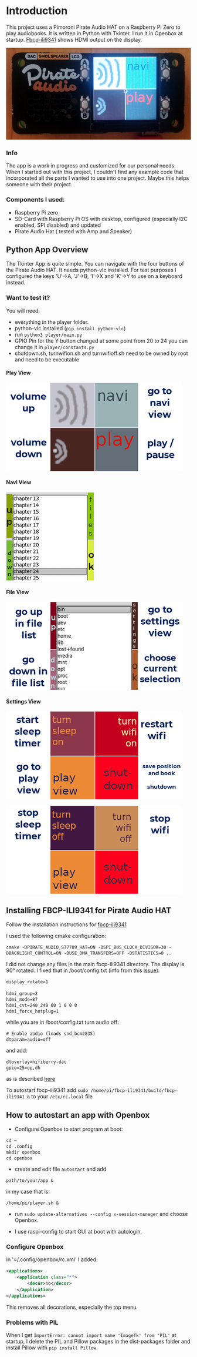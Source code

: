 # Introduction
 
This project uses a Pimoroni Pirate Audio HAT on a Raspberry Pi Zero to play audiobooks. It is written in Python with Tkinter. I run it in Openbox at startup. [Fbcp-ili9341](https://github.com/juj/fbcp-ili9341) shows HDMI output on the display. 

![player](/photos/player.png "player")

### Info

The app is a work in progress and customized for our personal needs. When I started out with this project, I couldn't find any example code that incorporated all the parts I wanted to use into one project. Maybe this helps someone with their project.

### Components I used:

- Raspberry Pi zero
- SD-Card with Raspberry Pi OS with desktop, configured (especially I2C enabled, SPI disabled) and updated
- Pirate Audio Hat ( tested with Amp and Speaker)

## Python App Overview
The Tkinter App is quite simple. You can navigate with the four buttons of the Pirate Audio HAT. It needs python-vlc installed. For test purposes I configured the keys 'U'->A, 'J'->B, 'I'->X and 'K'->Y to use on a keyboard instead.

### Want to test it?
You will need:
- everything in the player folder.
- python-vlc installed (`pip install python-vlc`)
- run `python3 player/main.py`
- GPIO Pin for the Y button changed at some point from 20 to 24
you can change it in `player/constants.py`
- shutdown.sh, turnwifion.sh and turnwifioff.sh need to be owned by root and need to be executable

#### Play View
![playview](/photos/playview.png "playview")

#### Navi View
![naviview](/photos/naviview.png "naviview")

#### File View
![fileview](/photos/fileview.png "fileview")

#### Settings View

![settingsview1](/photos/settingsview_turnsleepon_turnwifion.png "settingsview1")

![settingsview2](/photos/settingsview_turnsleepoff_turnwifioff.png "settingsview2")

## Installing FBCP-ILI9341 for Pirate Audio HAT
Follow the installation instructions for [fbcp-ili9341](https://github.com/juj/fbcp-ili9341/blob/master/README.md#installation)

I used the following cmake configuration:
```
cmake -DPIRATE_AUDIO_ST7789_HAT=ON -DSPI_BUS_CLOCK_DIVISOR=30 -DBACKLIGHT_CONTROL=ON -DUSE_DMA_TRANSFERS=OFF -DSTATISTICS=0 ..
```

I did not change any files in the main fbcp-ili9341 directory. The display is 90° rotated. I fixed that in /boot/config.txt (info from this [issue](https://github.com/juj/fbcp-ili9341/pull/203)):
```
display_rotate=1

hdmi_group=2
hdmi_mode=87
hdmi_cvt=240 240 60 1 0 0 0
hdmi_force_hotplug=1
```

while you are in /boot/config.txt turn audio off:
```
# Enable audio (loads snd_bcm2835)
dtparam=audio=off
```

and add:

```
dtoverlay=hifiberry-dac
gpio=25=op,dh
```

as is described [here](https://github.com/pimoroni/pirate-audio)

To autostart fbcp-ili9341 add `sudo /home/pi/fbcp-ili9341/build/fbcp-ili9341 &` to your `/etc/rc.local` file


## How to autostart an app with Openbox

- Configure Openbox to start program at boot:
```  
cd ~
cd .config
mkdir openbox
cd openbox
```

- create and edit file `autostart` and add
```
path/to/your/app &
```

in my case that is:
```
/home/pi/player.sh &
```

- run `sudo update-alternatives --config x-session-manager` and choose Openbox.

- I use raspi-config to start GUI at boot with autologin.


### Configure Openbox
In '~/.config/openbox/rc.xml' I added:

```xml
<applications>
    <application class="*">
        <decor>no</decor>
    </application>
</applications>
```

This removes all decorations, especially the top menu.

### Problems with PIL
When I get
`ImportError: cannot import name 'ImageTk' from 'PIL'`
at startup, I delete the PIL and Pillow packages in the dist-packages folder and install Pillow with `pip install Pillow`.
